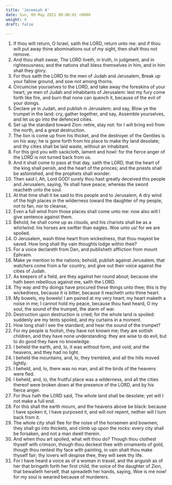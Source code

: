 ```yaml
---
title: 'Jeremiah 4'
date: Sun, 09 May 2021 00:00:01 +0000
weight: 4
draft: false
  
---
```


1. If thou wilt return, O Israel, saith the LORD, return unto me: and if thou wilt put away thine abominations out of my sight, then shalt thou not remove.
2. And thou shalt swear, The LORD liveth, in truth, in judgment, and in righteousness; and the nations shall bless themselves in him, and in him shall they glory.
3. For thus saith the LORD to the men of Judah and Jerusalem, Break up your fallow ground, and sow not among thorns.
4. Circumcise yourselves to the LORD, and take away the foreskins of your heart, ye men of Judah and inhabitants of Jerusalem: lest my fury come forth like fire, and burn that none can quench it, because of the evil of your doings.
5. Declare ye in Judah, and publish in Jerusalem; and say, Blow ye the trumpet in the land: cry, gather together, and say, Assemble yourselves, and let us go into the defenced cities.
6. Set up the standard toward Zion: retire, stay not: for I will bring evil from the north, and a great destruction.
7. The lion is come up from his thicket, and the destroyer of the Gentiles is on his way; he is gone forth from his place to make thy land desolate; and thy cities shall be laid waste, without an inhabitant.
8. For this gird you with sackcloth, lament and howl: for the fierce anger of the LORD is not turned back from us.
9. And it shall come to pass at that day, saith the LORD, that the heart of the king shall perish, and the heart of the princes; and the priests shall be astonished, and the prophets shall wonder.
10. Then said I, Ah, Lord GOD! surely thou hast greatly deceived this people and Jerusalem, saying, Ye shall have peace; whereas the sword reacheth unto the soul.
11. At that time shall it be said to this people and to Jerusalem, A dry wind of the high places in the wilderness toward the daughter of my people, not to fan, nor to cleanse,
12. Even a full wind from those places shall come unto me: now also will I give sentence against them.
13. Behold, he shall come up as clouds, and his chariots shall be as a whirlwind: his horses are swifter than eagles. Woe unto us! for we are spoiled.
14. O Jerusalem, wash thine heart from wickedness, that thou mayest be saved. How long shall thy vain thoughts lodge within thee?
15. For a voice declareth from Dan, and publisheth affliction from mount Ephraim.
16. Make ye mention to the nations; behold, publish against Jerusalem, that watchers come from a far country, and give out their voice against the cities of Judah.
17. As keepers of a field, are they against her round about; because she hath been rebellious against me, saith the LORD.
18. Thy way and thy doings have procured these things unto thee; this is thy wickedness, because it is bitter, because it reacheth unto thine heart.
19. My bowels, my bowels! I am pained at my very heart; my heart maketh a noise in me; I cannot hold my peace, because thou hast heard, O my soul, the sound of the trumpet, the alarm of war.
20. Destruction upon destruction is cried; for the whole land is spoiled: suddenly are my tents spoiled, and my curtains in a moment.
21. How long shall I see the standard, and hear the sound of the trumpet?
22. For my people is foolish, they have not known me; they are sottish children, and they have none understanding: they are wise to do evil, but to do good they have no knowledge.
23. I beheld the earth, and, lo, it was without form, and void; and the heavens, and they had no light.
24. I beheld the mountains, and, lo, they trembled, and all the hills moved lightly.
25. I beheld, and, lo, there was no man, and all the birds of the heavens were fled.
26. I beheld, and, lo, the fruitful place was a wilderness, and all the cities thereof were broken down at the presence of the LORD, and by his fierce anger.
27. For thus hath the LORD said, The whole land shall be desolate; yet will I not make a full end.
28. For this shall the earth mourn, and the heavens above be black: because I have spoken it, I have purposed it, and will not repent, neither will I turn back from it.
29. The whole city shall flee for the noise of the horsemen and bowmen; they shall go into thickets, and climb up upon the rocks: every city shall be forsaken, and not a man dwell therein.
30. And when thou art spoiled, what wilt thou do? Though thou clothest thyself with crimson, though thou deckest thee with ornaments of gold, though thou rentest thy face with painting, in vain shalt thou make thyself fair; thy lovers will despise thee, they will seek thy life.
31. For I have heard a voice as of a woman in travail, and the anguish as of her that bringeth forth her first child, the voice of the daughter of Zion, that bewaileth herself, that spreadeth her hands, saying, Woe is me now! for my soul is wearied because of murderers.
